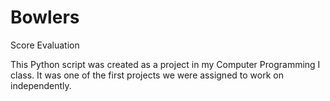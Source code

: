 # Bowlers
Score Evaluation

This Python script was created as a project in my Computer Programming I class. It was one of the first projects we were assigned to work on independently.
